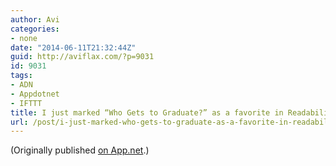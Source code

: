 ```yaml
---
author: Avi
categories:
- none
date: "2014-06-11T21:32:44Z"
guid: http://aviflax.com/?p=9031
id: 9031
tags:
- ADN
- Appdotnet
- IFTTT
title: I just marked “Who Gets to Graduate?” as a favorite in Readability. http://www.readability.com/articles/gtvh4uru
url: /post/i-just-marked-who-gets-to-graduate-as-a-favorite-in-readability-httpwww-readability-comarticlesgtvh4uru/
---
```

(Originally published [on App.net](http://alpha.app.net/aviflax/post/32397121).)